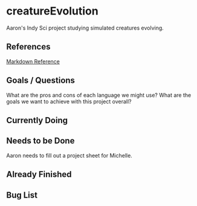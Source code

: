# creatureEvolution
Aaron's Indy Sci project studying simulated creatures evolving.

## References
[Markdown Reference](https://guides.github.com/features/mastering-markdown/)

## Goals / Questions
What are the pros and cons of each language we might use?
What are the goals we want to achieve with this project overall?

## Currently Doing

## Needs to be Done
Aaron needs to fill out a project sheet for Michelle.

## Already Finished

## Bug List
